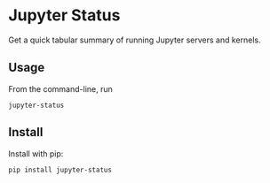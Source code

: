 # Jupyter Status
Get a quick tabular summary of running Jupyter servers and kernels.

## Usage

From the command-line, run
```
jupyter-status
```

## Install

Install with pip:

```
pip install jupyter-status
```
